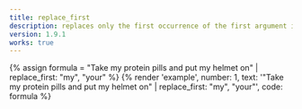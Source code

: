 ```yaml
---
title: replace_first
description: replaces only the first occurrence of the first argument in a string with the second argument.
version: 1.9.1
works: true
---
```

{% assign formula = "Take my protein pills and put my helmet on" | replace_first: "my", "your" %}
{% render 'example', number: 1, text: '"Take my protein pills and put my helmet on" | replace_first: "my", "your"', code: formula %}
